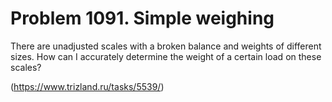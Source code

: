 # Problem 1091. Simple weighing

There are unadjusted scales with a broken balance and weights of different sizes. How can I accurately determine the weight of a certain load on these scales?

(https://www.trizland.ru/tasks/5539/)